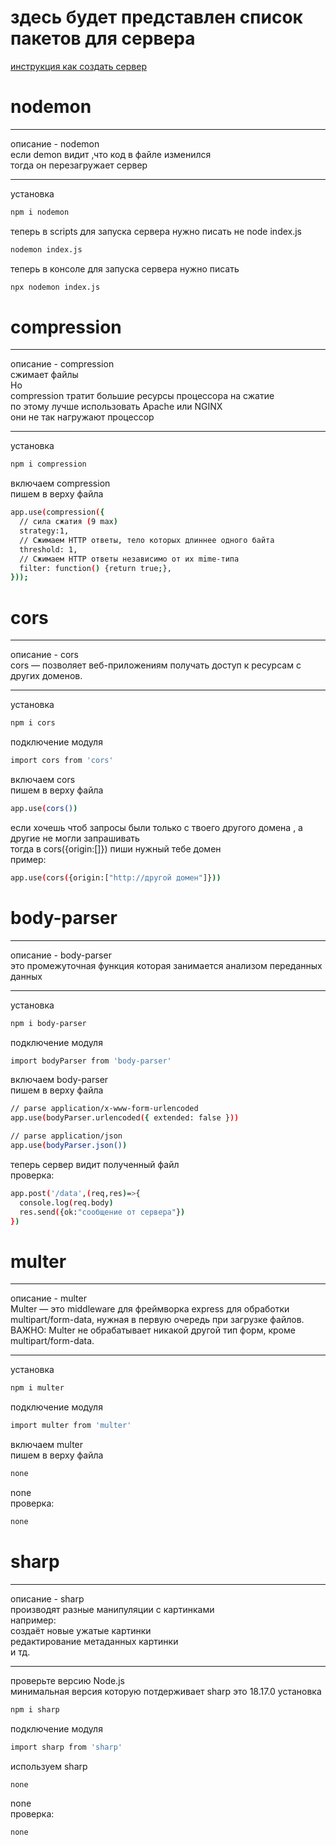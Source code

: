 # здесь будет представлен список пакетов для сервера

[инструкция как создать сервер](https://github.com/andreyka101/Server---basic-nodeJS-express)
<!-- ------------------------------------------ -->
# nodemon

___

описание - nodemon
<br/>
если demon видит ,что код в файле изменился
<br/>
тогда он перезагружает сервер

___

установка

``` bash
npm i nodemon
```
теперь в scripts для запуска сервера нужно писать не node index.js
``` bash
nodemon index.js
```
теперь в консоле для запуска сервера нужно писать
``` bash
npx nodemon index.js
```
<!-- ------------------------------------------ -->
# compression

___

описание - compression
<br/>
сжимает файлы
<br/>
Но
<br/>
compression тратит большие ресурсы процессора на сжатие
<br/>
по этому лучше использовать Apache или NGINX
<br/>
они не так нагружают процессор

___

установка

``` bash
npm i compression
```
включаем compression
<br/>
пишем в верху файла

``` bash
app.use(compression({
  // сила сжатия (9 max)
  strategy:1,
  // Сжимаем HTTP ответы, тело которых длиннее одного байта
  threshold: 1,
  // Сжимаем HTTP ответы независимо от их mime-типа
  filter: function() {return true;},
})); 
```

<!-- ------------------------------------------ -->
# cors

___

описание - cors
<br/>
cors — позволяет веб-приложениям получать доступ к ресурсам с других доменов.

___

установка

``` bash
npm i cors
```
подключение модуля
``` bash
import cors from 'cors'
```

включаем cors
<br/>
пишем в верху файла

``` bash
app.use(cors())
```
если хочешь чтоб запросы были только с твоего другого домена , а другие не могли запрашивать 
<br/>
тогда в cors({origin:[]}) пиши нужный тебе домен
<br/>
пример:

``` bash
app.use(cors({origin:["http://другой домен"]}))
```
<!-- ------------------------------------------ -->
# body-parser

___

описание - body-parser
<br/>
это промежуточная функция которая занимается анализом переданных данных

___

установка

``` bash
npm i body-parser
```
подключение модуля
``` bash
import bodyParser from 'body-parser'
```

включаем body-parser
<br/>
пишем в верху файла

``` bash
// parse application/x-www-form-urlencoded
app.use(bodyParser.urlencoded({ extended: false }))

// parse application/json
app.use(bodyParser.json())
```
теперь сервер видит полученный файл
<br/>
проверка:

``` bash
app.post('/data',(req,res)=>{
  console.log(req.body)
  res.send({ok:"сообщение от сервера"})
})
```
<!-- ------------------------------------------ -->
# multer

___

описание - multer
<br/>
Multer — это middleware для фреймворка express для обработки multipart/form-data, нужная в первую очередь при загрузке файлов.
<br/>
ВАЖНО: Multer не обрабатывает никакой другой тип форм, кроме multipart/form-data.

___

установка

``` bash
npm i multer
```
подключение модуля
``` bash
import multer from 'multer'
```

включаем multer
<br/>
пишем в верху файла

``` bash
none
```
none
<br/>
проверка:

``` bash
none
```
<!-- ------------------------------------------ -->
# sharp

___

описание - sharp
<br/>
производят разные манипуляции с картинками 
<br/>
например:
<br/>
создаёт новые ужатые картинки
<br/>
редактирование метаданных картинки
<br/>
и тд.


___

проверьте версию Node.js 
<br/>
минимальная версия которую потдерживает sharp это 18.17.0
установка

``` bash
npm i sharp
```
подключение модуля
``` bash
import sharp from 'sharp'
```

используем sharp

``` bash
none
```
none
<br/>
проверка:

``` bash
none
```

